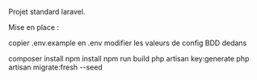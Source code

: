 Projet standard laravel.

Mise en place : 

copier .env.example en .env
modifier les valeurs de config BDD dedans

composer install
npm install
npm run build
php artisan key:generate
php artisan migrate:fresh --seed
